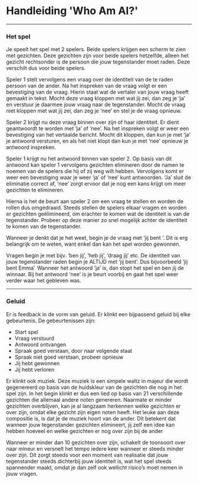 
# Handleiding 'Who Am AI?'

---

### Het spel
Je speelt het spel met 2 spelers. Beide spelers krijgen een scherm te zien met gezichten. Deze gezichten zijn voor beide spelers hetzelfde, alleen het gezicht rechtsonder is de persoon die jouw tegenstander moet raden. Deze verschilt dus voor beide spelers.

Speler 1 stelt vervolgens een vraag over de identiteit van de te raden persoon van de ander. Na het inspreken van de vraag volgt er een bevestiging van de vraag. Hierin staat wat de vertaler van jouw vraag heeft gemaakt in tekst. Mocht deze vraag kloppen met wat jij zei, dan zeg je ‘ja’ en verstuur je daarmee jouw vraag naar de tegenstander. Mocht de vraag niet kloppen met wat jij zei, dan zeg je ‘nee’ en stel je de vraag opnieuw.

Speler 2 krijgt nu deze vraag binnen over zijn of haar identiteit. Er dient geantwoordt te worden met ‘ja’ of ‘nee’. Na het inspreken volgt er weer een bevestiging van het vertaalde bericht. Mocht dit kloppen, dan kun je met ‘ja’ je antwoord versturen, en als het niet klopt dan kun je met ‘nee’ opnieuw je antwoord inspreken.

Speler 1 krijgt nu het antwoord binnen van speler 2. Op basis van dit antwoord kan speler 1 vervolgens gezichten elimineren door de namen te noemen van de spelers die hij of zij weg wilt hebben. Vervolgens komt er weer een bevestiging waar je weer ‘ja’ of ‘nee’ kunt antwoorden. ‘Ja’ sluit de eliminatie correct af, ‘nee’ zorgt ervoor dat je nog een kans krijgt om meer gezichten te elimineren.

Hierna is het de beurt aan speler 2 om een vraag te stellen en worden de rollen dus omgedraaid. Steeds stellen de spelers elkaar vragen en worden er gezichten geëlimineerd, om erachter te komen wat de identiteit is van de tegenstander. Probeer op deze manier zo snel mogelijk achter de identiteit te komen van de tegenstander.

Wanneer je denkt dat je het weet, begin je de vraag met ‘jij bent <naam persoon>’. Dit is erg belangrijk om te weten, want enkel dan kan het spel worden gewonnen.

Vragen begin je met bijv. ‘ben jij’, ‘heb jij’, ‘draag jij’ etc.
De identiteit van jouw tegenstander raden begin je ALTIJD met ‘jij bent’.
Dus bijvoorbeeld ‘jij bent Emma’. Wanneer het antwoord ‘ja’ is, dan stopt het spel en ben jij de winnaar. Bij het antwoord ‘nee’ is je beurt voorbij en gaat het spel weer verder waar het gebleven was.


---

### Geluid
Er is feedback in de vorm van geluid. Er klinkt een bijpassend geluid bij elke gebeurtenis.
De gebeurtenissen zijn:


- Start spel
- Vraag verstuurd
- Antwoord ontvangen
- Spraak goed verstaan, door naar volgende staat
- Spraak niet goed verstaan, probeer opnieuw
- Jij hebt gewonnen
- Jij hebt verloren

Er klinkt ook muziek. Deze muziek is een simpele waltz in majeur die wordt gegenereerd op basis van de huidskleur van de gezichten die nog in het spel zijn. In het begin klinkt er dus een lied op basis van 21 verschillende gezichten die allemaal andere noten genereren. Naarmate er minder gezichten overblijven, kan je al langzaam herkennen welke gezichten er over zijn, omdat elke gezicht zijn eigen noten heeft. Het leuke aan deze compositie is, is dat je de muziek hoort van de ander. Dit betekent dat wanneer jouw tegenstander gezichten elimineert, jij zelf een idee kan hebben hoeveel en welke gezichten er nog over zijn bij de ander

Wanneer er minder dan 10 gezichten over zijn, schakelt de toonsoort over naar mineur en versnelt het tempo iedere keer wanneer er steeds minder over zijn. Dit zorgt steeds voor een moment van realisatie dat jouw tegenstander steeds dichterbij jouw identiteit is, wat het spel steeds spannender maakt, omdat je dan zelf ook wellicht risico’s moet nemen in jouw vragen.


